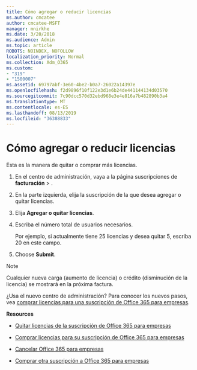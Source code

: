 ```yaml
---
title: Cómo agregar o reducir licencias
ms.author: cmcatee
author: cmcatee-MSFT
manager: mnirkhe
ms.date: 3/20/2018
ms.audience: Admin
ms.topic: article
ROBOTS: NOINDEX, NOFOLLOW
localization_priority: Normal
ms.collection: Adm_O365
ms.custom:
- "319"
- "1500007"
ms.assetid: 69797abf-3e60-4be2-b0a7-26022a14397e
ms.openlocfilehash: f2d9896f10f122e3d1e6b24de441144134d03570
ms.sourcegitcommit: 7c90dcc570d32ebd968e3e4e816a7b482890b3a4
ms.translationtype: MT
ms.contentlocale: es-ES
ms.lasthandoff: 08/13/2019
ms.locfileid: "36388833"
---
```

# <a name="how-to-add-or-reduce-licenses"></a>Cómo agregar o reducir licencias

Esta es la manera de quitar o comprar más licencias.
  
1. En el centro de administración, vaya a la página suscripciones de **facturación** \> [](https://go.microsoft.com/fwlink/p/?linkid=842054) .

2. En la parte izquierda, elija la suscripción de la que desea agregar o quitar licencias.

3. Elija **Agregar o quitar licencias**.

4. Escriba el número total de usuarios necesarios.

    Por ejemplo, si actualmente tiene 25 licencias y desea quitar 5, escriba 20 en este campo.

5. Choose **Submit**.

> [!NOTE]
> Cualquier nueva carga (aumento de licencia) o crédito (disminución de la licencia) se mostrará en la próxima factura.

¿Usa el nuevo centro de administración? Para conocer los nuevos pasos, vea [comprar licencias para una suscripción de Office 365 para empresas](https://docs.microsoft.com/en-us/office365/admin/subscriptions-and-billing/buy-licenses).

 **Resources**
  
- [Quitar licencias de la suscripción de Office 365 para empresas](https://docs.microsoft.com/en-us/office365/admin/subscriptions-and-billing/remove-licenses-from-subscription)

- [Comprar licencias para su suscripción de Office 365 para empresas](https://docs.microsoft.com/en-us/office365/admin/subscriptions-and-billing/buy-licenses)

- [Cancelar Office 365 para empresas](https://docs.microsoft.com/en-us/office365/admin/subscriptions-and-billing/cancel-your-subscription)

- [Comprar otra suscripción a Office 365 para empresas](https://docs.microsoft.com/en-us/office365/admin/subscriptions-and-billing/buy-another-subscription)
